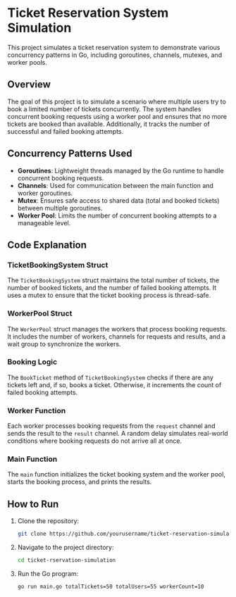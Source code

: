 # Ticket Reservation System Simulation

This project simulates a ticket reservation system to demonstrate various concurrency patterns in Go, including goroutines, channels, mutexes, and worker pools.

## Overview

The goal of this project is to simulate a scenario where multiple users try to book a limited number of tickets concurrently. The system handles concurrent booking requests using a worker pool and ensures that no more tickets are booked than available. Additionally, it tracks the number of successful and failed booking attempts.

## Concurrency Patterns Used

- **Goroutines**: Lightweight threads managed by the Go runtime to handle concurrent booking requests.
- **Channels**: Used for communication between the main function and worker goroutines.
- **Mutex**: Ensures safe access to shared data (total and booked tickets) between multiple goroutines.
- **Worker Pool**: Limits the number of concurrent booking attempts to a manageable level.

## Code Explanation

### TicketBookingSystem Struct

The `TicketBookingSystem` struct maintains the total number of tickets, the number of booked tickets, and the number of failed booking attempts. It uses a mutex to ensure that the ticket booking process is thread-safe.

### WorkerPool Struct

The `WorkerPool` struct manages the workers that process booking requests. It includes the number of workers, channels for requests and results, and a wait group to synchronize the workers.

### Booking Logic

The `BookTicket` method of `TicketBookingSystem` checks if there are any tickets left and, if so, books a ticket. Otherwise, it increments the count of failed booking attempts.

### Worker Function

Each worker processes booking requests from the `request` channel and sends the result to the `result` channel. A random delay simulates real-world conditions where booking requests do not arrive all at once.

### Main Function

The `main` function initializes the ticket booking system and the worker pool, starts the booking process, and prints the results.

## How to Run

1. Clone the repository:
    ```bash
    git clone https://github.com/yourusername/ticket-reservation-simulation.git
    ```

2. Navigate to the project directory:
    ```bash
    cd ticket-rservation-simulation
    ```

3. Run the Go program:
    ```bash
    go run main.go totalTickets=50 totalUsers=55 workerCount=10
    ```
